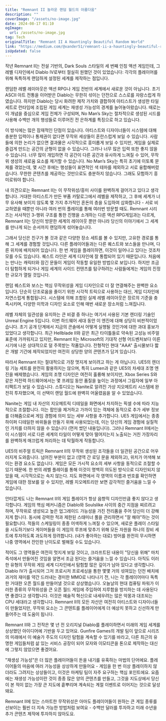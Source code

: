 ```yaml
---
title: "Remnant II 놀라운 랜덤 월드의 아름다움"
description: ""
coverImage: "/assets/no-image.jpg"
date: 2024-08-17 01:10
ogImage: 
  url: /assets/no-image.jpg
tag: Tech
originalTitle: "Remnant II A Hauntingly Beautiful Random World"
link: "https://medium.com/@xander51/remnant-ii-a-hauntingly-beautiful-random-world-25f39d1bbe81"
isUpdated: false
---
```



작년 Remnant II는 전설 기반의, Dark Souls 스타일의 세 번째 인칭 액션 게임인데, 그 레벨 디자인에서 Diablo IV로부터 절실히 원했던 것이 있었습니다: 각각의 플레이어를 위해 독특하게 랜덤하게 설정된 세계를 제작하는 점입니다.

랜덤한 레벨 레이아웃은 액션 RPG나 게임 전반의 세계에서 새로운 것이 아닙니다. 초기 ASCII 아트 전통을 이어받은 Diablo는 무한히 섞이는 던전으로 스스로를 자랑스럽게 하였습니다. 하지만 Diablo는 당시 화려한 제작 가치와 결합하여 아티스트가 생성한 타일 세트로 런타임에 조립된 게임 세계는 재생성 가능성의 경계를 늘어놓아왔습니다. 때로는 이 개념을 중심으로 게임 전체가 구성되며, No Man’s Sky는 절차적으로 생성된 시드를 사용해 수백만 개의 행성들로 이루어진 전 은하계를 특징으로 하고 있습니다.

이 방식에는 많은 잠재적인 단점이 있습니다. 아티스트와 디자이너들이 시스템에 대해 충분한 입력이나 통제권이 없다면 무작위 세상들이 혼란스럽게 보일 수 있습니다. 사람들에 의한 논리가 없으면 결과물은 시각적으로 흥미롭게 보일 수 있지만, 게임을 실제로 즐겁게 만드는 공간의 균형이 없을 수 있습니다. 그러나 너무 많은 입력 또한 좋지 않을 수 있습니다. 너무 많이 개입하면 각 공간이 다른 공간과 유사하게 느껴질 수 있어, 무작위 생성의 새로움 요소를 제거할 수 있습니다. No Man’s Sky는 특히 초기에 이토록 문제를 겪었는데, 몇 시간 후에는 행성들이 표면적인 색 테마를 제외하고 서로 융합해버렸습니다. 무한한 콘텐츠를 제공하는 것만으로도 충분하지 않습니다. 그래도 모험하기 흥미로워야 합니다.

내 의견으로는 Remnant II는 이 무작위성/흥미 사이를 완벽하게 걸어가고 있다고 생각합니다. 거대한 아티스트가 만든 부품 카탈로그에서 레벨을 제작하고, 그 후에 세계가 너무 유사해 보이지 않도록 몇 가지 추가적인 혼돈의 층을 도입하여 삽화합니다 - 서로 비교하였을 때뿐만 아니라 여러 번의 플레이를 통해 여러번 방문할 때도. Remnant 시리즈는 서사적인 3-행위 구조를 통한 진행을 소개하는 다른 액션 RPG게임과는 다르게, Remnant II는 당신이 방문한 세계의 레이아웃 뿐만 아니라 당신의 이야기에서 그 세계를 만나게 되는 순서까지 랜덤하게 섞어놓습니다.

<div class="content-ad"></div>

그래서 당신은 친구가 볼 것과 같은 다양한 장소 세트를 볼 수 있지만, 고유한 경로를 통해 그 세계를 경험할 것입니다. 다른 플레이어들과는 다른 퀘스트와 보스들을 만나며, 다른 위치에 배치되어 있습니다. 한 번 게임을 플레이하면, 이것이 일어나고 있다는 것조차 모를 수도 있습니다. 퀘스트 라인은 세계 디자인에 잘 통합되어 있기 때문입니다. 처음에는 만나는 캐릭터와 잠긴 문들이 게임이 작동할 유일한 방법으로 보입니다. 하지만 조금 더 탐험하게 되거나 게임 세계의 사이드 컨텐츠를 탐구하려는 사람들에게는 게임의 진정한 규모가 열릴 것입니다.

랜덤 퀘스트와 보스는 핵심 무작위성을 게임 디자인으로 더 잘 연결해주는 완벽한 요소입니다. 단순히 단조로움을 줄이기 위한 시각적 트릭으로 사용하는 대신, 게임 디자인에 자연스럽게 통합됩니다. 시스템에 의해 조합된 실제 레벨 레이아웃은 장르의 기준을 충족시키며, 다양한 미학과 디자인 요소로 인해 매번 새로운 장소처럼 느껴집니다.

레벨 자체의 일관성을 유지하는 큰 비결 중 하나는 여기서 사용된 기본 렌더링 기술인 Unreal Engine 5입니다. 이번 하드웨어 세대 동안 이 엔진에 대해 상당히 비판적이었습니다. 초기 공개 단계에서 지금의 콘솔에서 어떻게 실행될 것인가에 대한 과대 홍보가 있었다고 생각합니다. 최근 Hellblade II와 같은 최근 타이틀들로 약속된 고성능 비주얼 표준에 가까워지고 있지만, Remnant II는 Microsoft의 기대작 선형 어드벤처보다 이른 시기에 나온 상대적으로 덜 주목받는 작품입니다. 전형적인 현대 "AAA" 출시물보다 짧은 개발 기간에 제작되었지만 여전히 상당한 양의 콘텐츠가 담겨 있습니다.

따라서 Remnant II는 절대적으로 가장 멋지게 보이려고 하는 게 아닙니다. UE5의 렌더링 기능 세트를 완전히 활용하지는 않으며, 특히 Lumen과 같은 UE5의 차세대 조명 엔진을 배제했습니다. 게임의 조명 디자인은 여전히 훌륭해 보이지만, Xbox Series S와 같은 저전력 하드웨어에서는 몇 프레임 동안 품질을 높이는 과정에서 그림자에 일부 아티팩트가 보일 수 있습니다. 스튜디오는 Nanite로 알려진 가상 지오메트리 시스템에 완전히 투자했으며, 이 선택이 랜덤 월드에 완벽히 어울렸음을 알 수 있었습니다.

<div class="content-ad"></div>

Nanite는 게임 내 자산의 지오메트릭 디테일을 화면에서 차지하는 픽셀 수에 따라 지능적으로 조절합니다. 이는 팝인을 제거하고 가까이 있는 객체에 동적으로 추가 세부 정보를 더해줌으로써 게임 경험에 의미 있는 세부 사항을 추가합니다. UE5 게임에서는 종종 하이퍼 디테일한 바위들을 만들기 위해 사용되었는데, 이는 당신의 게임 경험에 실질적인 가치를 더하지 않을 수 있습니다 (먼저 썼던 내용입니다). 그러나 Remnant II에서는 이 시스템이 서로 다른 세계의 타일이 어떻게 맞아 떨어지는지 노출되는 거친 가장자리를 완벽하게 매끄럽게 처리하는 데 탁월하게 작동합니다.

UE5의 비주얼 트릭은 Remnant II의 무작위 생성된 조각들을 더 일관된 공간으로 어우러지게 도와줍니다. 넘어진 부분이 없고 (영역 간 로딩 문을 제외하고), 위치가 어색해 보이는 환경 요소도 없습니다. 게임은 모든 가시적 요소의 세부 사항을 동적으로 조절할 수 있기 때문에. 한 번의 레벨 플레이를 통해 이것이 명백히 의도된 방식으로 디자인되지 않았을 때, 시각적으로는 속지 않는다. 지도 화면에서 각 영역의 이름과 번호를 확인하면 게임에 대한 정보를 알 수 있지만, 레벨 지오메트리만 보면 감각적인 즐거움을 느낄 수 있습니다.

안타깝게도 나는 Remnant II의 게임 플레이가 항상 음향적 디자인만큼 좋지 않다고 생각합니다. 게임의 핵심 메커니즘은 Diablo와 Soulslike 사이의 중간 지점을 찌르려고 하며, 무작위로 생성되고 높은 업그레이드 가능성을 가진 전리품을 주어 당신이 더 강해지게 합니다. 동시에 강력한 적과 제한된 스태미너 풀을 관리하면서 "잘 해야"하는 것이 필요합니다. 적들의 스케일링이 종종 어색하게 느껴질 수 있으며, 새로운 플레이 스타일을 시도하기보다 게이머들을 이 게임의 루프에 맞추기 위해 모든 자원을 하나의 장비 세트에 투자하도록 과도하게 장려합니다. (내가 좋아하는 대로) 방어를 완전히 무시하면 나중 영역에서 잔인한 난이도로 벌해질 수도 있습니다.

적어도 그 영역들은 여전히 멋지게 보일 것이고, 크라프트된 내용이 "당신을 위해" 마치 즉석에서 만들어진 것임을 알면서 조금 된다는 즐거움을 느낄 수 있습니다. 아직도 이러한 유형의 무작위 게임 세계 디자인에서 탐험할 많은 깊이가 남아 있다고 생각합니다. Diablo IV가 출시되어 그저 프로시저 프로세싱을 통한 몇몇 거의 섞여있는 던전 배치에 과거의 재미를 약간 드러내는 경미한 MMO로 나타나기 전, 나는 각 플레이어마다 독특한 거대한 오픈 월드를 만들어낼 것으로 상상했습니다. 오늘날의 현대 컴퓨팅 파워가 이러한 종류의 무작위성을 큰 오픈 월드 게임에 주입하여 지루함을 방지하는 데 사용된다면 좋겠다고 생각합니다. 이것은 예술적 혁신으로 내세우려는 많은 악몽과 대조되는 CPU 세대라고 생각합니다. Remnant II의 모든 자산은 여전히 아티스트와 디자이너들이 만들었지만, 무작위 요소는 그 콘텐트를 플레이어에게 더 예상치 못하고 신선하게 만들어주는 데 도움이 됩니다.

<div class="content-ad"></div>

Remnant II와 그 전작은 몇 년 전 오리지널 Diablo를 플레이하면서 미래의 게임 세계를 상상했던 아이디어에 기반을 두고 있어요. Gunfire Games의 개발 팀이 앞으로 시리즈의 미래에서 이 예술가 주도의 디자인 탐험을 계속할 수 있기를 바라고, 다른 최근의 유명한 게임들처럼 삶 있는 서비스 공장이 되어 모자와 이모티콘을 톤으로 제작하는 대신에 그렇지 않았으면 좋겠어요.

"재생성 가능성"은 더 많은 플레이어들이 돈을 내기를 유혹하는 마법의 단어에요. 플레이어들의 마음에 여러 가능성을 상상하게 만들어요 - 게임을 한 번 이상 플레이하지 않더라도 그려지는 상상들이고, 이것은 마케팅 팀이 자주 요구하는 핵심 포인트에요. 요즘에는 재생성 가능성이란 것이 종종 많은 양의 콘텐츠를 만들고, 그것을 지도상에서 당신이 본 적이 없는 가장 큰 지도에 흩뿌리며 계속되는 계절 이벤트로 이어지는 것으로 달성돼요.

Remnant II에 있는 스마트한 무작위성은 아마도 플레이어들이 원하는 큰 게임 종류를 선보이는 훨씬 더 지속 가능한 방법처럼 보여요 - 수백만 달러를 투자하고 미래 수년을 추가 콘텐츠 제작에 투자하지 않아도요.